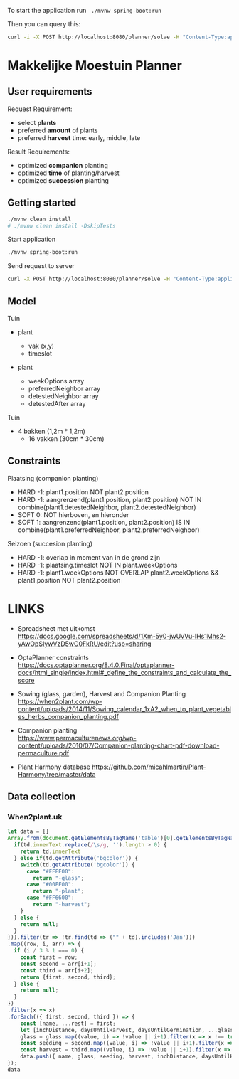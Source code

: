 To start the application run ` ./mvnw spring-boot:run`

Then you can query this:

```bash
curl -i -X POST http://localhost:8080/planner/solve -H "Content-Type:application/json" -d '{"timeslotList":[{"dayOfWeek":"MONDAY","startTime":"08:30:00","endTime":"09:30:00"},{"dayOfWeek":"MONDAY","startTime":"09:30:00","endTime":"10:30:00"}],"roomList":[{"name":"Room A"},{"name":"Room B"}],"lessonList":[{"id":1,"subject":"Math","teacher":"A. Turing","studentGroup":"9th grade"},{"id":2,"subject":"Chemistry","teacher":"M. Curie","studentGroup":"9th grade"},{"id":3,"subject":"French","teacher":"M. Curie","studentGroup":"10th grade"},{"id":4,"subject":"History","teacher":"I. Jones","studentGroup":"10th grade"}]}'
```

# Makkelijke Moestuin Planner

## User requirements

Request Requirement:

- select **plants**
- preferred **amount** of plants
- preferred **harvest** time: early, middle, late

Result Requirements:

- optimized **companion** planting
- optimized **time** of planting/harvest
- optimized **succession** planting


## Getting started

```bash
./mvnw clean install
# ./mvnw clean install -DskipTests
```

Start application

```bash
./mvnw spring-boot:run
```

Send request to server

```bash
curl -X POST http://localhost:8080/planner/solve -H "Content-Type:application/json" -d '@./request.json' > response.json
```

## Model

Tuin

- plant

  - vak (x,y)
  - timeslot

- plant
  - weekOptions array<timeslot>
  - preferredNeighbor array<plant>
  - detestedNeighbor array<plant>
  - detestedAfter array<plant>

Tuin

- 4 bakken (1,2m \* 1,2m)
  - 16 vakken (30cm \* 30cm)

## Constraints

Plaatsing (companion planting)

- HARD -1: plant1.position NOT plant2.position
- HARD -1: aangrenzend(plant1.position, plant2.position) NOT IN
  combine(plant1.detestedNeighbor, plant2.detestedNeighbor)
- SOFT 0: NOT hierboven, en hieronder
- SOFT 1: aangrenzend(plant1.position, plant2.position) IS IN
  combine(plant1.preferredNeighbor, plant2.preferredNeighbor)

Seizoen (succesion planting)

- HARD -1: overlap in moment van in de grond zijn
- HARD -1: plaatsing.timeslot NOT IN plant.weekOptions
- HARD -1: plant1.weekOptions NOT OVERLAP plant2.weekOptions && plant1.position
  NOT plant2.position

# LINKS

- Spreadsheet met uitkomst  
  https://docs.google.com/spreadsheets/d/1Xm-5y0-jwUvVu-lHs1Mhs2-yAwOpSIywVzD5wG0FkRU/edit?usp=sharing

- OptaPlanner constraints  
  https://docs.optaplanner.org/8.4.0.Final/optaplanner-docs/html_single/index.html#_define_the_constraints_and_calculate_the_score

- Sowing (glass, garden), Harvest and Companion Planting  
  https://when2plant.com/wp-content/uploads/2014/11/Sowing_calendar_1xA2_when_to_plant_vegetables_herbs_companion_planting.pdf

- Companion planting  
  https://www.permaculturenews.org/wp-content/uploads/2010/07/Companion-planting-chart-pdf-download-permaculture.pdf

- Plant Harmony database
  https://github.com/micahlmartin/Plant-Harmony/tree/master/data

## Data collection 

### When2plant.uk

```js
let data = []
Array.from(document.getElementsByTagName('table')[0].getElementsByTagName('tr')).slice(2).map(tr => Array.from(tr.getElementsByTagName('td')).map(td => {
  if(td.innerText.replace(/\s/g, '').length > 0) {
    return td.innerText
  } else if(td.getAttribute('bgcolor')) {
    switch(td.getAttribute('bgcolor')) {
      case "#FFFF00": 
        return "-glass";
      case "#00FF00": 
        return "-plant";
      case "#FF6600": 
        return "-harvest";
    }
  } else {
    return null;
  }
})).filter(tr => !tr.find(td => ("" + td).includes('Jan')))
.map((row, i, arr) => {
  if (i / 3 % 1 === 0) {
    const first = row;
    const second = arr[i+1];
    const third = arr[i+2];
    return {first, second, third};
  } else {
    return null;
  }
})
.filter(x => x)
.forEach(({ first, second, third }) => {
    const [name, ...rest] = first;
    let [inchDistance, daysUntilHarvest, daysUntilGermination, ...glass] = rest.reverse();
    glass = glass.map((value, i) => !value || i+1).filter(x => x !== true);
    const seeding = second.map((value, i) => !value || i+1).filter(x => x !== true);
    const harvest = third.map((value, i) => !value || i+1).filter(x => x !== true);
    data.push({ name, glass, seeding, harvest, inchDistance, daysUntilHarvest, daysUntilGermination});
});
data
```
